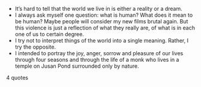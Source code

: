  - It’s hard to tell that the world we live in is either a reality or a dream.
 - I always ask myself one question: what is human? What does it mean to be human? Maybe people will consider my new films brutal again. But this violence is just a reflection of what they really are, of what is in each one of us to certain degree.
 - I try not to interpret things of the world into a single meaning. Rather, I try the opposite.
 - I intended to portray the joy, anger, sorrow and pleasure of our lives through four seasons and through the life of a monk who lives in a temple on Jusan Pond surrounded only by nature.

4 quotes